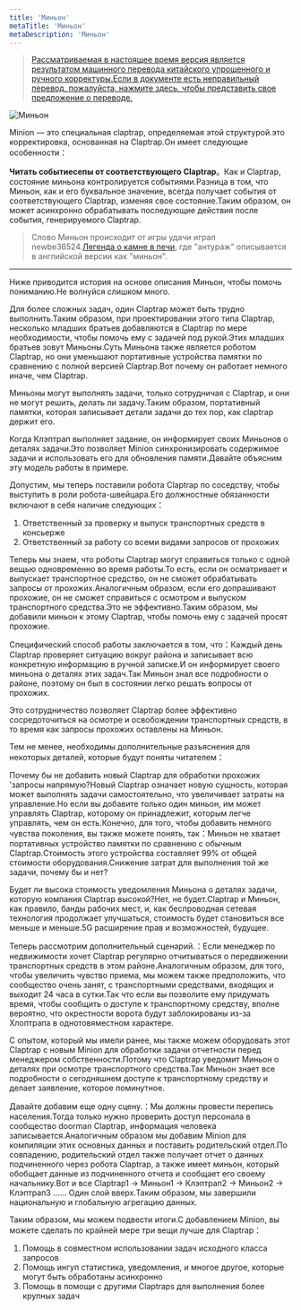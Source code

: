 ```yaml
---
title: 'Миньон'
metaTitle: 'Миньон'
metaDescription: 'Миньон'
---
```


> [Рассматриваемая в настоящее время версия является результатом машинного перевода китайского упрощенного и ручного корректуры.Если в документе есть неправильный перевод, пожалуйста, нажмите здесь, чтобы представить свое предложение о переводе.](https://crwd.in/newbeclaptrap)

![Миньон](/images/20190228-002.gif)

Minion — это специальная claptrap, определяемая этой структурой.это корректировка, основанная на Claptrap.Он имеет следующие особенности：

**Читать событиесепы от соответствующего Claptrap**。Как и Claptrap, состояние миньона контролируется событиями.Разница в том, что Миньон, как и его буквальное значение, всегда получает события от соответствующего Claptrap, изменяя свое состояние.Таким образом, он может асинхронно обрабатывать последующие действия после события, генерируемого Claptrap.

> Слово Миньон происходит от игры удачи играл newbe36524.[Легенда о камне в печи](https://zh.moegirl.org/%E7%82%89%E7%9F%B3%E4%BC%A0%E8%AF%B4), где "антураж" описывается в английской версии как "миньон".

---

Ниже приводится история на основе описания Миньон, чтобы помочь пониманию.Не волнуйся слишком много.

Для более сложных задач, один Claptrap может быть трудно выполнить.Таким образом, при проектировании этого типа Claptrap, несколько младших братьев добавляются в Claptrap по мере необходимости, чтобы помочь ему с задачей под рукой.Этих младших братьев зовут Миньоны.Суть Миньона также является роботом Claptrap, но они уменьшают портативные устройства памятки по сравнению с полной версией Claptrap.Вот почему он работает немного иначе, чем Claptrap.

Миньоны могут выполнять задачи, только сотрудничая с Claptrap, и они не могут решить, делать ли задачу.Таким образом, портативный памятки, которая записывает детали задачи до тех пор, как claptrap держит его.

Когда Клэптрап выполняет задание, он информирует своих Миньонов о деталях задачи.Это позволяет Minion синхронизировать содержимое задачи и использовать его для обновления памяти.Давайте объясним эту модель работы в примере.

Допустим, мы теперь поставили робота Claptrap по соседству, чтобы выступить в роли робота-швейцара.Его должностные обязанности включают в себя наличие следующих：

1. Ответственный за проверку и выпуск транспортных средств в консьерже
2. Ответственный за работу со всеми видами запросов от прохожих

Теперь мы знаем, что роботы Claptrap могут справиться только с одной вещью одновременно во время работы.То есть, если он осматривает и выпускает транспортное средство, он не сможет обрабатывать запросы от прохожих.Аналогичным образом, если его допрашивают прохожие, он не сможет справиться с осмотром и выпуском транспортного средства.Это не эффективно.Таким образом, мы добавили миньон к этому Claptrap, чтобы помочь ему с задачей просят прохожие.

Специфический способ работы заключается в том, что：Каждый день Claptrap проверяет ситуацию вокруг района и записывает всю конкретную информацию в ручной записке.И он информирует своего миньона о деталях этих задач.Так Миньон знал все подробности о районе, поэтому он был в состоянии легко решать вопросы от прохожих.

Это сотрудничество позволяет Claptrap более эффективно сосредоточиться на осмотре и освобождении транспортных средств, в то время как запросы прохожих оставлены на Миньон.

Тем не менее, необходимы дополнительные разъяснения для некоторых деталей, которые будут поняты читателем：

Почему бы не добавить новый Claptrap для обработки прохожих 'запросы напрямую?Новый Claptrap означает новую сущность, которая может выполнять задачи самостоятельно, что увеличивает затраты на управление.Но если вы добавите только один миньон, им может управлять Claptrap, которому он принадлежит, которым легче управлять, чем он есть.Конечно, для того, чтобы добавить немного чувства поколения, вы также можете понять, так：Миньон не хватает портативных устройство памятки по сравнению с обычным Claptrap.Стоимость этого устройства составляет 99% от общей стоимости оборудования.Снижение затрат для выполнения той же задачи, почему бы и нет?

Будет ли высока стоимость уведомления Миньона о деталях задачи, которую компания Claptrap высокой?Нет, не будет.Claptrap и Миньон, как правило, банды рабочих мест, и, как беспроводная сетевая технология продолжает улучшаться, стоимость будет становиться все меньше и меньше.5G расширение прав и возможностей, будущее.

Теперь рассмотрим дополнительный сценарий.：Если менеджер по недвижимости хочет Claptrap регулярно отчитываться о передвижении транспортных средств в этом районе.Аналогичным образом, для того, чтобы увеличить чувство приема, мы можем также предположить, что сообщество очень занят, с транспортными средствами, входящих и выходит 24 часа в сутки.Так что если вы позволите ему придумать время, чтобы сообщить о доступе к транспортному средству, вполне вероятно, что окрестности ворота будут заблокированы из-за Хлоптрапа в однотовяместном характере.

С опытом, который мы имели ранее, мы также можем оборудовать этот Claptrap с новым Minion для обработки задачи отчетности перед менеджером собственности.Потому что Claptrap уведомит Миньон о деталях при осмотре транспортного средства.Так Миньон знает все подробности о сегодняшнем доступе к транспортному средству и делает заявление, которое поминутное.

Давайте добавим еще одну сцену.：Мы должны провести перепись населения.Тогда только нужно проверить доступ персонала в сообщество doorman Claptrap, информация человека записывается.Аналогичным образом мы добавим Minion для компиляции этих основных данных и поставить родительский отдел.По совпадению, родительский отдел также получает отчет о данных подчиненного через робота Claptrap, а также имеет миньон, который обобщает данные из подчиненного отчета и сообщает его своему начальнику.Вот и все Claptrap1 -> Миньон1 -> Клэптрап2 -> Миньон2 -> Клэптрап3 …… Один слой вверх.Таким образом, мы завершили национальную и глобальную агрегацию данных.

Таким образом, мы можем подвести итоги.С добавлением Minion, вы можете сделать по крайней мере три вещи лучше для Claptrap：

1. Помощь в совместном использовании задач исходного класса запросов
2. Помощь ингуп статистика, уведомления, и многое другое, которые могут быть обработаны асинхронно
3. Помощь в помощи с другими Claptraps для выполнения более крупных задач
